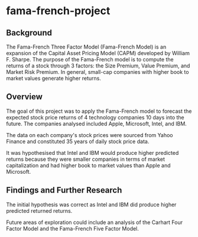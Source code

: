 # fama-french-project
## Background
The Fama-French Three Factor Model (Fama-French Model) is an expansion of the Capital Asset Pricing Model (CAPM) developed by William F. Sharpe. The purpose of the Fama-French model is to compute the returns of a stock through 3 factors: the Size Premium, Value Premium, and Market Risk Premium. In general, small-cap companies with higher book to market values generate higher returns. 

## Overview
The goal of this project was to apply the Fama-French model to forecast the expected stock price returns of 4 technology companies 10 days into the future. The companies analysed included Apple, Microsoft, Intel, and IBM. 

The data on each company's stock prices were sourced from Yahoo Finance and constituted 35 years of daily stock price data.

It was hypothesised that Intel and IBM would produce higher predicted returns because they were smaller companies in terms of market capitalization and had higher book to market values than Apple and Microsoft. 

## Findings and Further Research
The initial hypothesis was correct as Intel and IBM did produce higher predicted returned returns.

Future areas of exploration could include an analysis of the Carhart Four Factor Model and the Fama-French Five Factor Model.
